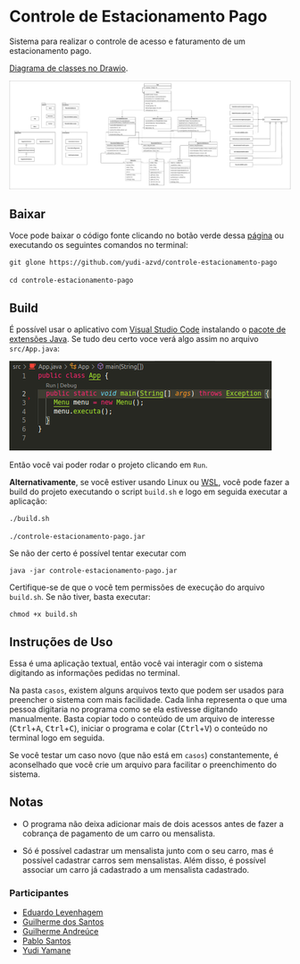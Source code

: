 # Controle de Estacionamento Pago
Sistema para realizar o controle de acesso e faturamento de um estacionamento 
pago.

[Diagrama de classes no Drawio](https://drive.google.com/file/d/1WHVr1nQ8FEHHnq8d2CB9gBRIKKJ7W_iZ/view?usp=sharing).

<img src="docs/Controle_de_Estacionamento_Pago_Diagrama_de_classes.png">

## Baixar
Voce pode baixar o código fonte clicando no botão verde dessa 
[página](https://github.com/yudi-azvd/controle-estacionamento-pago) ou 
executando os seguintes comandos no terminal:

    git glone https://github.com/yudi-azvd/controle-estacionamento-pago

    cd controle-estacionamento-pago


## Build
É possível usar o aplicativo com 
[Visual Studio Code](https://code.visualstudio.com/download) instalando o 
[pacote de extensões Java](https://marketplace.visualstudio.com/items?itemName=vscjava.vscode-java-pack). 
Se tudo deu certo voce verá algo assim no arquivo `src/App.java`:

<img src="./docs/exec-java.png">

Então você vai poder rodar o projeto clicando em `Run`.

**Alternativamente**, se você estiver usando Linux ou 
[WSL](https://docs.microsoft.com/en-us/windows/wsl/about), você pode fazer a 
build do projeto executando o script `build.sh` e logo em seguida executar a 
aplicação:

    ./build.sh

    ./controle-estacionamento-pago.jar

Se não der certo é possível tentar executar com

    java -jar controle-estacionamento-pago.jar

Certifique-se de que o você tem permissões de execução do arquivo `build.sh`. Se
não tiver, basta executar:

    chmod +x build.sh


## Instruções de Uso
Essa é uma aplicação textual, então você vai interagir com o sistema digitando
as informações pedidas no terminal. 

Na pasta `casos`, existem alguns arquivos texto que podem ser usados para 
preencher o sistema com mais facilidade. Cada linha representa o que uma pessoa
digitaria no programa como se ela estivesse digitando manualmente. 
Basta copiar todo o conteúdo de um arquivo de interesse 
(<kbd>Ctrl</kbd>+<kbd>A</kbd>, <kbd>Ctrl</kbd>+<kbd>C</kbd>), iniciar o programa 
e colar (<kbd>Ctrl</kbd>+<kbd>V</kbd>) o conteúdo no terminal logo em seguida.

Se você testar um caso novo (que não está em `casos`) constantemente, é 
aconselhado que você crie um arquivo para facilitar o preenchimento do sistema.


## Notas
- O programa não deixa adicionar mais de dois acessos antes de fazer a cobrança de
pagamento de um carro ou mensalista.

- Só é possível cadastrar um mensalista junto com o seu carro, mas é possível 
cadastrar carros sem mensalistas. Além disso, é possível associar um carro já 
cadastrado a um mensalista cadastrado.


### Participantes

- [Eduardo Levenhagem](https://github.com/MegahNevel)
- [Guilherme dos Santos](https://github.com/guigudf)
- [Guilherme Andreúce](https://github.com/streeg)
- [Pablo Santos](https://github.com/pablo0359)
- [Yudi Yamane](https://github.com/yudi-azvd)


<!-- #### Criar um JAR
- [https://www.baeldung.com/java-create-jar](https://www.baeldung.com/java-create-jar)
- [https://stackoverflow.com/questions/4597866/java-creating-jar-file](https://stackoverflow.com/questions/4597866/java-creating-jar-file) -->
